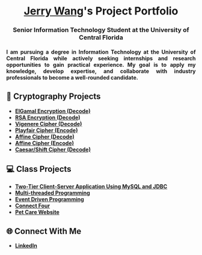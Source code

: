 # <div align="center"><a href="https://www.linkedin.com/in/jerryw4ng/">Jerry Wang</a>'s Project Portfolio

### <div align="center">Senior Information Technology Student at the University of Central Florida

#### <div align="justify">I am pursuing a degree in Information Technology at the University of Central Florida while actively seeking internships and research opportunities to gain practical experience. My goal is to apply my knowledge, develop expertise, and collaborate with industry professionals to become a well-rounded candidate.

## 🔐 Cryptography Projects

- **[ElGamal Encryption (Decode)](https://github.com/jerryw4n/ElGamalDecoder)**
- **[RSA Encryption (Decode)](https://github.com/jerryw4n/RSAEncryptionDecoder)**
- **[Vigenere Cipher (Decode)](https://github.com/jerryw4n/vigenereDecoder)**
- **[Playfair Cipher (Encode)](https://github.com/jerryw4n/playfairEncoder)**
- **[Affine Cipher (Decode)](https://github.com/jerryw4n/affineDecoder)**
- **[Affine Cipher (Encode)](https://github.com/jerryw4n/affineEncoder)**
- **[Caesar/Shift Cipher (Decode)](https://github.com/jerryw4n/shiftDecoder)**

## 💻 Class Projects

- **[Two-Tier Client-Server Application Using MySQL and JDBC](https://github.com/jerryw4n/JDBC-Client-Server-App)**
- **[Multi-threaded Programming](https://github.com/jerryw4n/Multi-threadedProgramming)**
- **[Event Driven Programming](https://github.com/jerryw4n/EventDrivenProgramming)**
- **[Connect Four](https://github.com/jerryw4n/connectFour)**
- **[Pet Care Website](https://github.com/jerryw4n/PetCareWebsite)**

## 🌐 Connect With Me

- **[LinkedIn](https://www.linkedin.com/in/jerryw4ng/)**
